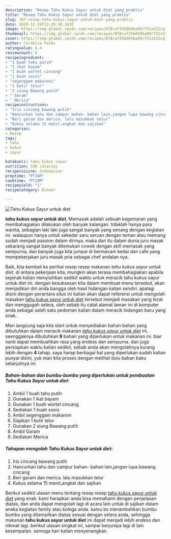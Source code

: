 ```yaml
---
description: "Resep Tahu Kukus Sayur untuk diet yang praktis"
title: "Resep Tahu Kukus Sayur untuk diet yang praktis"
slug: 707-resep-tahu-kukus-sayur-untuk-diet-yang-praktis
date: 2020-12-29T13:29:30.343Z
image: https://img-global.cpcdn.com/recipes/078caf35b0b96a09/751x532cq70/tahu-kukus-sayur-untuk-diet-foto-resep-utama.jpg
thumbnail: https://img-global.cpcdn.com/recipes/078caf35b0b96a09/751x532cq70/tahu-kukus-sayur-untuk-diet-foto-resep-utama.jpg
cover: https://img-global.cpcdn.com/recipes/078caf35b0b96a09/751x532cq70/tahu-kukus-sayur-untuk-diet-foto-resep-utama.jpg
author: Cordelia Parks
ratingvalue: 4.4
reviewcount: 6
recipeingredient:
- "1 buah tahu putih"
- "1 ikat bayam"
- "1 buah wortel cincang"
- "1 buah sosis"
- "segenggam makaroni"
- "1 butir telur"
- "2 siung Bawang putih"
- " Garam"
- " Merica"
recipeinstructions:
- "Iris cincang bawang putih"
- "Hancurkan tahu dan campur bahan- bahan lain,jangan lupa bawang cincang"
- "Beri garam dan merica. lalu masukkan telur"
- "Kukus selama 15 menit,angkat dan sajikan"
categories:
- Resep
tags:
- tahu
- kukus
- sayur

katakunci: tahu kukus sayur 
nutrition: 190 calories
recipecuisine: Indonesian
preptime: "PT34M"
cooktime: "PT39M"
recipeyield: "1"
recipecategory: Dinner

---
```



![Tahu Kukus Sayur untuk diet](https://img-global.cpcdn.com/recipes/078caf35b0b96a09/751x532cq70/tahu-kukus-sayur-untuk-diet-foto-resep-utama.jpg)

<b><i>tahu kukus sayur untuk diet</i></b>, Memasak adalah sebuah kegemaran yang membahagiakan dilakukan oleh banyak kalangan. tidaklah hanya para wanita, sebagian laki laki juga sangat banyak yang senang dengan kegiatan ini. walaupun hanya untuk sekedar seru seruan dengan teman atau memang sudah menjadi passion dalam dirinya. maka dari itu dalam dunia juru masak sekarang sangat banyak ditemukan cowok dengan skill memasak yang sempurna, dan banyak juga kita jumpai di bermacam kedai dan cafe yang mempekerjakan juru masak pria sebagai chef andalan nya.



Baik, kita kembali ke perihal resep resep makanan <i>tahu kukus sayur untuk diet</i>. di antara pekerjaan kita, mungkin akan terasa membahagiakan apabila sejenak kalian menyisihkan sedikit waktu untuk meracik tahu kukus sayur untuk diet ini. dengan kesuksesan kita dalam membuat menu tersebut, akan menjadikan diri anda bangga oleh hasil hidangan kalian sendiri. apalagi disini dengan perantara situs ini kalian akan dapat referensi untuk mengolah masakan <u>tahu kukus sayur untuk diet</u> tersebut menjadi masakan yang lezat dan menggugah selera, oleh sebab itu catat alamat laman ini di komputer anda sebagai salah satu pedoman kalian dalam meracik hidangan baru yang enak.


Mari langsung saja kita start untuk menyediakan bahan bahan yang dibutuhkan dalam meracik makanan <u><i>tahu kukus sayur untuk diet</i></u> ini. seenggaknya dibutuhkan <b>9</b> bahan yang diperlukan untuk makanan ini. biar nanti dapat membuahkan rasa yang endess dan sempurna. dan juga persiapkan waktu kalian sedikit, sebab anda akan mengolahnya kurang lebih dengan <b>4</b> tahap. saya harap berbagai hal yang diperlukan sudah kalian punyai disini, yuk mari kita proses dengan melihat dulu bahan baku selanjutnya ini.

<!--inarticleads1-->

##### Bahan-bahan dan bumbu-bumbu yang diperlukan untuk pembuatan Tahu Kukus Sayur untuk diet:

1. Ambil 1 buah tahu putih
1. Gunakan 1 ikat bayam
1. Gunakan 1 buah wortel cincang
1. Sediakan 1 buah sosis
1. Ambil segenggam makaroni
1. Siapkan 1 butir telur
1. Gunakan 2 siung Bawang putih
1. Ambil  Garam
1. Sediakan  Merica




<!--inarticleads2-->

##### Tahapan mengolah Tahu Kukus Sayur untuk diet:

1. Iris cincang bawang putih
1. Hancurkan tahu dan campur bahan- bahan lain,jangan lupa bawang cincang
1. Beri garam dan merica. lalu masukkan telur
1. Kukus selama 15 menit,angkat dan sajikan




Berikut sedikit ulasan menu tentang resep resep <u>tahu kukus sayur untuk diet</u> yang enak. kami harapkan anda bisa memahami dengan penjelasan diatas, dan anda dapat mengolah lagi di acara lain untuk di sajikan dalam aneka kegiatan family atau kolega anda. kamu bs menambahkan bumbu bumbu yang ditampilkan diatas sesuai dengan selera anda, sehingga makanan <b>tahu kukus sayur untuk diet</b> ini dapat menjadi lebih endess dan nikmat lagi. berikut ulasan singkat ini, sampai berjumpa lagi di lain kesempatan. semoga hari kalian menyenangkan.
